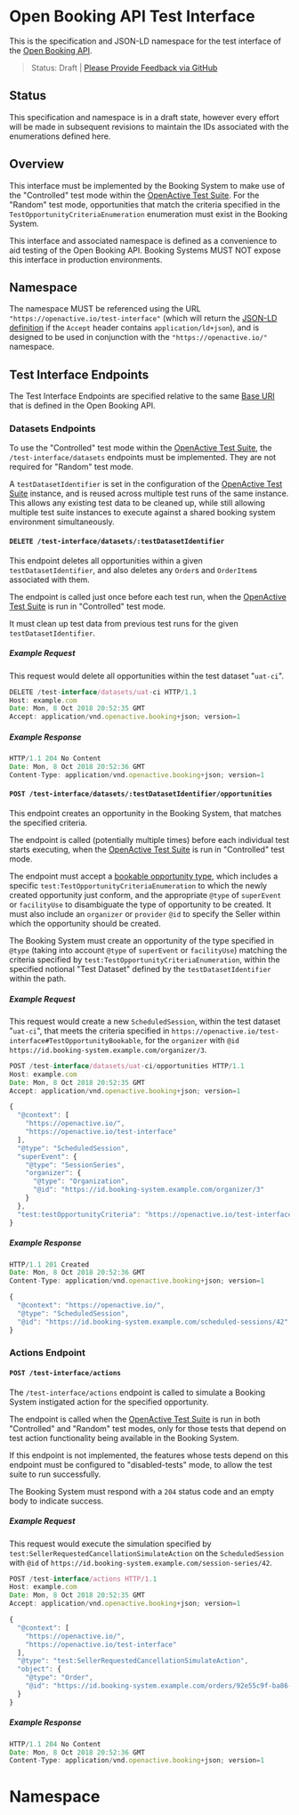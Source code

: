 # Open Booking API Test Interface

This is the specification and JSON-LD namespace for the test interface of the [Open Booking API](https://www.openactive.io/open-booking-api/EditorsDraft).

> Status: Draft | [Please Provide Feedback via GitHub](https://github.com/openactive/test-interface/issues)

## Status

This specification and namespace is in a draft state, however every effort will be made in subsequent revisions to maintain the IDs associated with the enumerations defined here.

## Overview

This interface must be implemented by the Booking System to make use of the "Controlled" test mode within the [OpenActive Test Suite](https://github.com/openactive/openactive-test-suite/). For the "Random" test mode, opportunities that match the criteria specified in the `TestOpportunityCriteriaEnumeration` enumeration must exist in the Booking System.

This interface and associated namespace is defined as a convenience to aid testing of the Open Booking API. Booking Systems MUST NOT expose this interface in production environments.

## Namespace

The namespace MUST be referenced using the URL `"https://openactive.io/test-interface"` (which will return the [JSON-LD definition](https://openactive.io/test-interface/test-interface.jsonld) if the `Accept` header contains `application/ld+json`), and is designed to be used in conjunction with the `"https://openactive.io/"` namespace.

## Test Interface Endpoints

The Test Interface Endpoints are specified relative to the same [Base URI](https://openactive.io/open-booking-api/EditorsDraft/#dfn-base-uri) that is defined in the Open Booking API.

### Datasets Endpoints

To use the "Controlled" test mode within the [OpenActive Test Suite](https://github.com/openactive/openactive-test-suite/), the `/test-interface/datasets` endpoints must be implemented. They are not required for "Random" test mode.

A `testDatasetIdentifier` is set in the configuration of the [OpenActive Test Suite](https://github.com/openactive/openactive-test-suite/) instance, and is reused across multiple test runs of the same instance. This allows any existing test data to be cleaned up, while still allowing multiple test suite instances to execute against a shared booking system environment simultaneously.

#### `DELETE /test-interface/datasets/:testDatasetIdentifier`

This endpoint deletes all opportunities within a given `testDatasetIdentifier`, and also deletes any `Order`s and `OrderItem`s associated with them.

The endpoint is called just once before each test run, when the [OpenActive Test Suite](https://github.com/openactive/openactive-test-suite/) is run in "Controlled" test mode.

It must clean up test data from previous test runs for the given `testDatasetIdentifier`.

##### Example Request

This request would delete all opportunities within the test dataset "`uat-ci`".

```javascript
DELETE /test-interface/datasets/uat-ci HTTP/1.1
Host: example.com
Date: Mon, 8 Oct 2018 20:52:35 GMT
Accept: application/vnd.openactive.booking+json; version=1
```

##### Example Response

```javascript
HTTP/1.1 204 No Content
Date: Mon, 8 Oct 2018 20:52:36 GMT
Content-Type: application/vnd.openactive.booking+json; version=1
```

#### `POST /test-interface/datasets/:testDatasetIdentifier/opportunities`

This endpoint creates an opportunity in the Booking System, that matches the specified criteria.

The endpoint is called (potentially multiple times) before each individual test starts executing, when the [OpenActive Test Suite](https://github.com/openactive/openactive-test-suite/) is run in "Controlled" test mode.

The endpoint must accept a [bookable opportunity type](https://www.openactive.io/open-booking-api/EditorsDraft/#definition-of-a-bookable-opportunity-and-offer-pair), which includes a specific `test:TestOpportunityCriteriaEnumeration` to which the newly created opportunity just conform, and the appropriate `@type` of `superEvent` or `facilityUse` to disambiguate the type of opportunity to be created. It must also include an `organizer` or `provider` `@id` to specify the Seller within which the opportunity should be created.

The Booking System must create an opportunity of the type specified in `@type` (taking into account `@type` of `superEvent` or `facilityUse`) matching the criteria specified by `test:TestOpportunityCriteriaEnumeration`, within the specified notional "Test Dataset" defined by the `testDatasetIdentifier` within the path.

##### Example Request

This request would create a new `ScheduledSession`, within the test dataset "`uat-ci`", that meets the criteria specified in `https://openactive.io/test-interface#TestOpportunityBookable`, for the `organizer` with `@id` `https://id.booking-system.example.com/organizer/3`.

```javascript
POST /test-interface/datasets/uat-ci/opportunities HTTP/1.1
Host: example.com
Date: Mon, 8 Oct 2018 20:52:35 GMT
Accept: application/vnd.openactive.booking+json; version=1

{
  "@context": [
    "https://openactive.io/",
    "https://openactive.io/test-interface"
  ],
  "@type": "ScheduledSession",
  "superEvent": {
    "@type": "SessionSeries",
    "organizer": {
      "@type": "Organization",
      "@id": "https://id.booking-system.example.com/organizer/3"
    }
  },
  "test:testOpportunityCriteria": "https://openactive.io/test-interface#TestOpportunityBookable"
}
```


##### Example Response

```javascript
HTTP/1.1 201 Created
Date: Mon, 8 Oct 2018 20:52:36 GMT
Content-Type: application/vnd.openactive.booking+json; version=1

{
  "@context": "https://openactive.io/",
  "@type": "ScheduledSession",
  "@id": "https://id.booking-system.example.com/scheduled-sessions/42"
}
```

### Actions Endpoint

#### `POST /test-interface/actions`

The `/test-interface/actions` endpoint is called to simulate a Booking System instigated action for the specified opportunity. 

The endpoint is called when the [OpenActive Test Suite](https://github.com/openactive/openactive-test-suite/) is run in both "Controlled" and "Random" test modes, only for those tests that depend on test action functionality being available in the Booking System.

If this endpoint is not implemented, the features whose tests depend on this endpoint must be configured to "disabled-tests" mode, to allow the test suite to run successfully.

The Booking System must respond with a `204` status code and an empty body to indicate success.

##### Example Request

This request would execute the simulation specified by `test:SellerRequestedCancellationSimulateAction` on the `ScheduledSession` with `@id` of `https://id.booking-system.example.com/session-series/42`.

```javascript
POST /test-interface/actions HTTP/1.1
Host: example.com
Date: Mon, 8 Oct 2018 20:52:35 GMT
Accept: application/vnd.openactive.booking+json; version=1

{
  "@context": [
    "https://openactive.io/",
    "https://openactive.io/test-interface"
  ],
  "@type": "test:SellerRequestedCancellationSimulateAction",
  "object": {
    "@type": "Order",
    "@id": "https://id.booking-system.example.com/orders/92e55c9f-ba86-471c-9cb4-5030188423b1"
  }
}
```

##### Example Response

```javascript
HTTP/1.1 204 No Content
Date: Mon, 8 Oct 2018 20:52:36 GMT
Content-Type: application/vnd.openactive.booking+json; version=1
```


# Namespace
